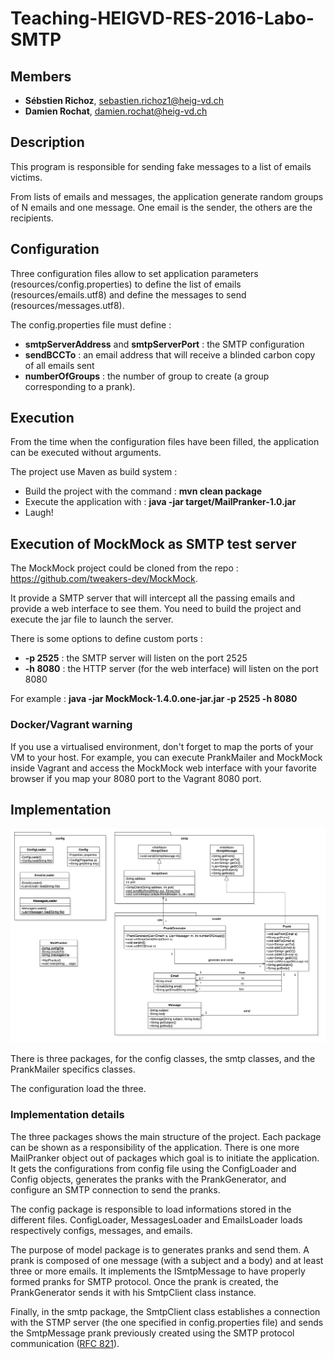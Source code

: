# Teaching-HEIGVD-RES-2016-Labo-SMTP

## Members

* **Sébstien Richoz**, sebastien.richoz1@heig-vd.ch
* **Damien Rochat**, damien.rochat@heig-vd.ch

## Description

This program is responsible for sending fake messages to a list of emails victims.

From lists of emails and messages, the application generate random groups of N emails and one message. One email is the sender, the others are the recipients.

## Configuration

Three configuration files allow to set application parameters (resources/config.properties) to define the list of emails (resources/emails.utf8) and define the messages to send (resources/messages.utf8).

The config.properties file must define : 

* **smtpServerAddress** and **smtpServerPort** : the SMTP configuration
* **sendBCCTo** : an email address that will receive a blinded carbon copy of all emails sent
* **numberOfGroups** : the number of group to create (a group corresponding to a prank).

## Execution

From the time when the configuration files have been filled, the application can be executed without arguments.

The project use Maven as build system :

* Build the project with the command : **mvn clean package**
* Execute the application with : **java -jar target/MailPranker-1.0.jar**
* Laugh!

## Execution of MockMock as SMTP test server

The MockMock project could be cloned from the repo : <https://github.com/tweakers-dev/MockMock>.

It provide a SMTP server that will intercept all the passing emails and provide a web interface to see them.
You need to build the project and execute the jar file to launch the server.

There is some options to define custom ports :

* **-p 2525** : the SMTP server will listen on the port 2525
* **-h 8080** : the HTTP server (for the web interface) will listen on the port 8080

For example : **java -jar MockMock-1.4.0.one-jar.jar -p 2525 -h 8080**

### Docker/Vagrant warning

If you use a virtualised environment, don't forget to map the ports of your VM to your host. For example, you can execute PrankMailer and MockMock inside Vagrant and access the MockMock web interface with your favorite browser if you map your 8080 port to the Vagrant 8080 port.

## Implementation

![Class diagram](./figures/class_diagram.png)

There is three packages, for the config classes, the smtp classes, and the PrankMailer specifics classes.

The configuration load the three.

### Implementation details ####

The three packages shows the main structure of the project. Each package can be shown as a responsibility of the application.
There is one more MailPranker object out of packages which goal is to initiate the application. It gets the configurations from config file using the ConfigLoader and Config objects, generates the pranks with the PrankGenerator, and configure an SMTP connection to send the pranks.

The config package is responsible to load informations stored in the different files. ConfigLoader, MessagesLoader and EmailsLoader loads respectively configs, messages, and emails.

The purpose of model package is to generates pranks and send them. A prank is composed of one message (with a subject and a body) and at least three or more emails. It implements the ISmtpMessage to have properly formed pranks for SMTP protocol. Once the prank is created, the PrankGenerator sends it with his SmtpClient class instance.

Finally, in the smtp package, the SmtpClient class establishes a connection with the STMP server (the one specified in config.properties file) and sends the SmtpMessage prank previously created using the SMTP protocol communication ([RFC 821](https://tools.ietf.org/html/rfc821 "RFC 821")).
